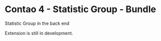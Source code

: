 # Contao 4 - Statistic Group - Bundle

Statistic Group in the back end

Extension is still in development.
